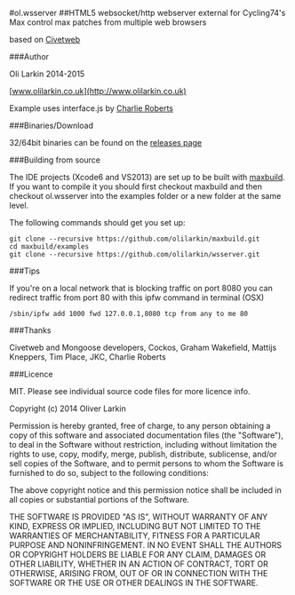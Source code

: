 #ol.wsserver
##HTML5 websocket/http webserver external for Cycling74's Max
control max patches from multiple web browsers

based on [Civetweb](http://sourceforge.net/projects/civetweb/)

###Author

Oli Larkin 2014-2015

[www.olilarkin.co.uk](http://www.olilarkin.co.uk)

Example uses interface.js by [Charlie Roberts](http://www.charlie-roberts.com/interface/)

###Binaries/Download

32/64bit binaries can be found on the [releases page](https://github.com/olilarkin/wsserver/releases)

###Building from source

The IDE projects (Xcode6 and VS2013) are set up to be built with [maxbuild](https://github.com/olilarkin/maxbuild). If you want to compile it you should first checkout maxbuild and then checkout ol.wsserver into the examples folder or a new folder at the same level.

The following commands should get you set up:

<pre><code>git clone --recursive https://github.com/olilarkin/maxbuild.git
cd maxbuild/examples
git clone --recursive https://github.com/olilarkin/wsserver.git
</code></pre>
###Tips

If you're on a local network that is blocking traffic on port 8080 you can redirect traffic from port 80 with this ipfw command in terminal (OSX)

<pre><code>/sbin/ipfw add 1000 fwd 127.0.0.1,8080 tcp from any to me 80</code></pre>

###Thanks

Civetweb and Mongoose developers, Cockos, Graham Wakefield, Mattijs Kneppers, Tim Place, JKC, Charlie Roberts

###Licence

MIT. Please see individual source code files for more licence info.

  Copyright (c) 2014 Oliver Larkin
  
  Permission is hereby granted, free of charge, to any person obtaining a copy
  of this software and associated documentation files (the "Software"), to deal
  in the Software without restriction, including without limitation the rights
  to use, copy, modify, merge, publish, distribute, sublicense, and/or sell
  copies of the Software, and to permit persons to whom the Software is
  furnished to do so, subject to the following conditions:
  
  The above copyright notice and this permission notice shall be included in
  all copies or substantial portions of the Software.
  
  THE SOFTWARE IS PROVIDED "AS IS", WITHOUT WARRANTY OF ANY KIND, EXPRESS OR
  IMPLIED, INCLUDING BUT NOT LIMITED TO THE WARRANTIES OF MERCHANTABILITY,
  FITNESS FOR A PARTICULAR PURPOSE AND NONINFRINGEMENT. IN NO EVENT SHALL THE
  AUTHORS OR COPYRIGHT HOLDERS BE LIABLE FOR ANY CLAIM, DAMAGES OR OTHER
  LIABILITY, WHETHER IN AN ACTION OF CONTRACT, TORT OR OTHERWISE, ARISING FROM,
  OUT OF OR IN CONNECTION WITH THE SOFTWARE OR THE USE OR OTHER DEALINGS IN
  THE SOFTWARE.
